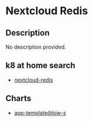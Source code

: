 # Nextcloud Redis

## Description

No description provided.

## k8 at home search

- [nextcloud-redis](https://nanne.dev/k8s-at-home-search/#/nextcloud-redis)

## Charts

- [app-template@bjw-s](https://bjw-s.github.io/helm-charts/)
